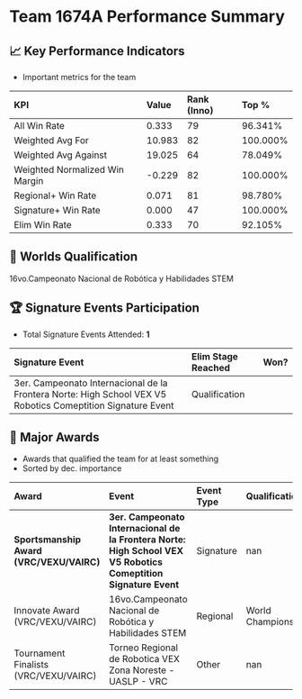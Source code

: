 # Team 1674A Performance Summary

## 📈 Key Performance Indicators
- Important metrics for the team

| KPI | Value | Rank (Inno) | Top % |
|:---|:-----|:----|:-----|
| All Win Rate | 0.333 | 79 | 96.341% |
| Weighted Avg For | 10.983 | 82 | 100.000% |
| Weighted Avg Against | 19.025 | 64 | 78.049% |
| Weighted Normalized Win Margin | -0.229 | 82 | 100.000% |
| Regional+ Win Rate | 0.071 | 81 | 98.780% |
| Signature+ Win Rate | 0.000 | 47 | 100.000% |
| Elim Win Rate | 0.333 | 70 | 92.105% |


## 🎯 Worlds Qualification
16vo.Campeonato Nacional de Robótica y Habilidades STEM

## 🏆 Signature Events Participation
- Total Signature Events Attended: **1**

| Signature Event | Elim Stage Reached | Won? |
|:----------------|:-------------------|:----|
| 3er. Campeonato Internacional de la Frontera Norte: High School VEX V5 Robotics Comeptition Signature Event | Qualification |  |


## 🥇 Major Awards
- Awards that qualified the team for at least something
- Sorted by dec. importance

| Award | Event | Event Type | Qualification |
|:------|:------|:-----------|:--------------|
| **Sportsmanship Award (VRC/VEXU/VAIRC)** | **3er. Campeonato Internacional de la Frontera Norte: High School VEX V5 Robotics Comeptition Signature Event** | Signature | nan |
| Innovate Award (VRC/VEXU/VAIRC) | 16vo.Campeonato Nacional de Robótica y Habilidades STEM | Regional | World Championship |
| Tournament Finalists (VRC/VEXU/VAIRC) | Torneo Regional de Robotica VEX Zona Noreste - UASLP - VRC | Other | nan |

